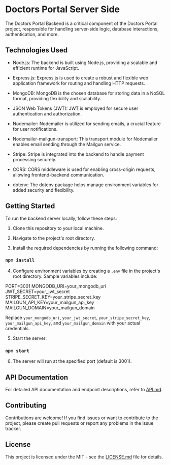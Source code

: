 # Doctors Portal Server Side

The Doctors Portal Backend is a critical component of the Doctors Portal project, responsible for handling server-side logic, database interactions, authentication, and more.


## Technologies Used

* Node.js: The backend is built using Node.js, providing a scalable and efficient runtime for JavaScript.

* Express.js: Express.js is used to create a robust and flexible web application framework for routing and handling HTTP requests.

* MongoDB: MongoDB is the chosen database for storing data in a NoSQL format, providing flexibility and scalability.

* JSON Web Tokens (JWT): JWT is employed for secure user authentication and authorization.

* Nodemailer: Nodemailer is utilized for sending emails, a crucial feature for user notifications.

* Nodemailer-mailgun-transport: This transport module for Nodemailer enables email sending through the Mailgun service.

* Stripe: Stripe is integrated into the backend to handle payment processing securely.

* CORS: CORS middleware is used for enabling cross-origin requests, allowing frontend-backend communication.

* dotenv: The dotenv package helps manage environment variables for added security and flexibility.


## Getting Started

To run the backend server locally, follow these steps:

1. Clone this repository to your local machine.

2. Navigate to the project's root directory.

3. Install the required dependencies by running the following command:

### `npm install`

4. Configure environment variables by creating a `.env` file in the project's root directory. Sample variables include:

PORT=3001
MONGODB_URI=your_mongodb_uri
JWT_SECRET=your_jwt_secret
STRIPE_SECRET_KEY=your_stripe_secret_key
MAILGUN_API_KEY=your_mailgun_api_key
MAILGUN_DOMAIN=your_mailgun_domain

Replace `your_mongodb_uri`, `your_jwt_secret`, `your_stripe_secret_key`, `your_mailgun_api_key`, and `your_mailgun_domain` with your actual credentials.

5. Start the server:

### `npm start`

6. The server will run at the specified port (default is 3001).


## API Documentation

For detailed API documentation and endpoint descriptions, refer to [API.md](API.md).


## Contributing

Contributions are welcome! If you find issues or want to contribute to the project, please create pull requests or report any problems in the issue tracker.


## License

This project is licensed under the MIT - see the [LICENSE.md](LICENSE.md) file for details.





